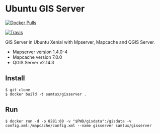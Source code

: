 # Ubuntu GIS Server

[![Docker Pulls](https://img.shields.io/docker/pulls/yjacolin/mapcache.svg)](https://hub.docker.com/r/samtux/gisserver/)

[![Travis](https://travis-ci.org/yjacolin/docker-mapcache.svg)](https://travis-ci.org/samtux/docker-gisserver)

GIS Server in Ubuntu Xenial with Mpserver, Mapcache and QGIS Server.

- Mapserver version 1.4.0-4
- Mapcache version 7.0.0
- QGIS Server v2.14.3

## Install
```
$ git clone
$ docker build -t samtux/gisserver .
```

## Run

```
$ docker run -d -p 8281:80 -v "$PWD/gisdata":/gisdata -v config.xml:/mapcache/config.xml --name gisserver samtux/gisserver
```
